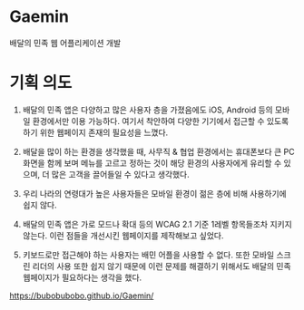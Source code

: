 # Gaemin
배달의 민족 웹 어플리케이션 개발

# 기획 의도

1. 배달의 민족 앱은 다양하고 많은 사용자 층을 가졌음에도 iOS, Android 등의 모바일 환경에서만 이용 가능하다. 여기서 착안하여 다양한 기기에서 접근할 수 있도록 하기 위한 웹페이지 존재의 필요성을 느꼈다.

2. 배달을 많이 하는 환경을 생각했을 때, 사무직 & 협업 환경에서는 휴대폰보다 큰 PC 화면을 함께 보며 메뉴를 고르고 정하는 것이 해당 환경의 사용자에게 유리할 수 있으며, 더 많은 고객을 끌어들일 수 있다고 생각했다.

3. 우리 나라의 연령대가 높은 사용자들은 모바일 환경이 젊은 층에 비해 사용하기에 쉽지 않다.

4. 배달의 민족 앱은 가로 모드나 확대 등의 WCAG 2.1 기준 1레벨 항목들조차 지키지 않는다. 이런 점들을 개선시킨 웹페이지를 제작해보고 싶었다.

5. 키보드로만 접근해야 하는 사용자는 배민 어플을 사용할 수 없다. 또한 모바일 스크린 리더의 사용 또한 쉽지 않기 때문에 이런 문제를 해결하기 위해서도 배달의 민족 웹페이지가 필요하다는 생각을 했다.

https://bubobubobo.github.io/Gaemin/
